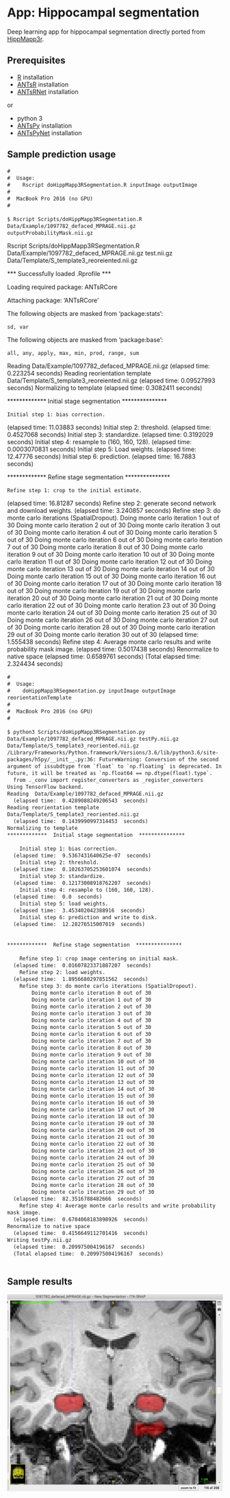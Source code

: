 # App:  Hippocampal segmentation

Deep learning app for hippocampal segmentation directly ported from [HippMapp3r](https://www.ncbi.nlm.nih.gov/pubmed/31609046).

## Prerequisites

* [R](https://www.r-project.org) installation
* [ANTsR](https://github.com/ANTsX/ANTsR) installation
* [ANTsRNet](https://github.com/ANTsX/ANTsRNet) installation

or

* python 3
* [ANTsPy](https://github.com/ANTsX/ANTsPy) installation
* [ANTsPyNet](https://github.com/ANTsX/ANTsPyNet) installation

## Sample prediction usage

```
#
#  Usage:
#    Rscript doHippMapp3RSegmentation.R inputImage outputImage
#
#  MacBook Pro 2016 (no GPU)
#

$ Rscript Scripts/doHippMapp3RSegmentation.R Data/Example/1097782_defaced_MPRAGE.nii.gz outputProbabilityMask.nii.gz

```
Rscript Scripts/doHippMapp3RSegmentation.R Data/Example/1097782_defaced_MPRAGE.nii.gz test.nii.gz Data/Template/S_template3_reoreiented.nii.gz

*** Successfully loaded .Rprofile ***

Loading required package: ANTsRCore

Attaching package: ‘ANTsRCore’

The following objects are masked from ‘package:stats’:

    sd, var

The following objects are masked from ‘package:base’:

    all, any, apply, max, min, prod, range, sum

Reading  Data/Example/1097782_defaced_MPRAGE.nii.gz  (elapsed time: 0.223254 seconds)
Reading reorientation template Data/Template/S_template3_reoreiented.nii.gz  (elapsed time: 0.09527993 seconds)
Normalizing to template
  (elapsed time: 0.3082411 seconds)

*************  Initial stage segmentation  ***************

    Initial step 1: bias correction.
  (elapsed time: 11.03883 seconds)
    Initial step 2: threshold.
  (elapsed time: 0.4527068 seconds)
    Initial step 3: standardize.  (elapsed time: 0.3192029 seconds)
    Initial step 4: resample to (160, 160, 128).
  (elapsed time: 0.0003070831 seconds)
    Initial step 5: Load weights.
  (elapsed time: 12.47776 seconds)
    Initial step 6: prediction.
  (elapsed time: 16.7883 seconds)


*************  Refine stage segmentation  ***************

    Refine step 1: crop to the initial estimate.
  (elapsed time: 16.81287 seconds)
    Refine step 2: generate second network and download weights.
  (elapsed time: 3.240857 seconds)
    Refine step 3: do monte carlo iterations (SpatialDropout).
        Doing monte carlo iteration 1 out of 30
        Doing monte carlo iteration 2 out of 30
        Doing monte carlo iteration 3 out of 30
        Doing monte carlo iteration 4 out of 30
        Doing monte carlo iteration 5 out of 30
        Doing monte carlo iteration 6 out of 30
        Doing monte carlo iteration 7 out of 30
        Doing monte carlo iteration 8 out of 30
        Doing monte carlo iteration 9 out of 30
        Doing monte carlo iteration 10 out of 30
        Doing monte carlo iteration 11 out of 30
        Doing monte carlo iteration 12 out of 30
        Doing monte carlo iteration 13 out of 30
        Doing monte carlo iteration 14 out of 30
        Doing monte carlo iteration 15 out of 30
        Doing monte carlo iteration 16 out of 30
        Doing monte carlo iteration 17 out of 30
        Doing monte carlo iteration 18 out of 30
        Doing monte carlo iteration 19 out of 30
        Doing monte carlo iteration 20 out of 30
        Doing monte carlo iteration 21 out of 30
        Doing monte carlo iteration 22 out of 30
        Doing monte carlo iteration 23 out of 30
        Doing monte carlo iteration 24 out of 30
        Doing monte carlo iteration 25 out of 30
        Doing monte carlo iteration 26 out of 30
        Doing monte carlo iteration 27 out of 30
        Doing monte carlo iteration 28 out of 30
        Doing monte carlo iteration 29 out of 30
        Doing monte carlo iteration 30 out of 30
  (elapsed time: 1.555438 seconds)
    Refine step 4: Average monte carlo results and write probability mask image.
  (elapsed time: 0.5017438 seconds)
Renormalize to native space  (elapsed time: 0.6589761 seconds)
  (Total elapsed time: 2.324434 seconds)
```
#
#  Usage:
#    doHippMapp3RSegmentation.py inputImage outputImage reorientationTemplate
#
#  MacBook Pro 2016 (no GPU)
#

$ python3 Scripts/doHippMapp3RSegmentation.py Data/Example/1097782_defaced_MPRAGE.nii.gz testPy.nii.gz Data/Template/S_template3_reoriented.nii.gz
/Library/Frameworks/Python.framework/Versions/3.6/lib/python3.6/site-packages/h5py/__init__.py:36: FutureWarning: Conversion of the second argument of issubdtype from `float` to `np.floating` is deprecated. In future, it will be treated as `np.float64 == np.dtype(float).type`.
  from ._conv import register_converters as _register_converters
Using TensorFlow backend.
Reading  Data/Example/1097782_defaced_MPRAGE.nii.gz
  (elapsed time:  0.4289088249206543  seconds)
Reading reorientation template Data/Template/S_template3_reoriented.nii.gz
  (elapsed time:  0.1439990997314453  seconds)
Normalizing to template
*************  Initial stage segmentation  ***************

    Initial step 1: bias correction.
  (elapsed time:  9.5367431640625e-07  seconds)
    Initial step 2: threshold.
  (elapsed time:  0.10263705253601074  seconds)
    Initial step 3: standardize.
  (elapsed time:  0.12173008918762207  seconds)
    Initial step 4: resample to (160, 160, 128).
  (elapsed time:  0.0  seconds)
    Initial step 5: load weights.
  (elapsed time:  3.453402042388916  seconds)
    Initial step 6: prediction and write to disk.
  (elapsed time:  12.28276515007019  seconds)


*************  Refine stage segmentation  ***************

    Refine step 1: crop image centering on initial mask.
  (elapsed time:  0.01607823371887207  seconds)
    Refine step 2: load weights.
  (elapsed time:  1.8956680297851562  seconds)
    Refine step 3: do monte carlo iterations (SpatialDropout).
        Doing monte carlo iteration 0 out of 30
        Doing monte carlo iteration 1 out of 30
        Doing monte carlo iteration 2 out of 30
        Doing monte carlo iteration 3 out of 30
        Doing monte carlo iteration 4 out of 30
        Doing monte carlo iteration 5 out of 30
        Doing monte carlo iteration 6 out of 30
        Doing monte carlo iteration 7 out of 30
        Doing monte carlo iteration 8 out of 30
        Doing monte carlo iteration 9 out of 30
        Doing monte carlo iteration 10 out of 30
        Doing monte carlo iteration 11 out of 30
        Doing monte carlo iteration 12 out of 30
        Doing monte carlo iteration 13 out of 30
        Doing monte carlo iteration 14 out of 30
        Doing monte carlo iteration 15 out of 30
        Doing monte carlo iteration 16 out of 30
        Doing monte carlo iteration 17 out of 30
        Doing monte carlo iteration 18 out of 30
        Doing monte carlo iteration 19 out of 30
        Doing monte carlo iteration 20 out of 30
        Doing monte carlo iteration 21 out of 30
        Doing monte carlo iteration 22 out of 30
        Doing monte carlo iteration 23 out of 30
        Doing monte carlo iteration 24 out of 30
        Doing monte carlo iteration 25 out of 30
        Doing monte carlo iteration 26 out of 30
        Doing monte carlo iteration 27 out of 30
        Doing monte carlo iteration 28 out of 30
        Doing monte carlo iteration 29 out of 30
  (elapsed time:  82.3516788482666  seconds)
    Refine step 4: Average monte carlo results and write probability mask image.
  (elapsed time:  0.6704068183898926  seconds)
Renormalize to native space
  (elapsed time:  0.4156649112701416  seconds)
Writing testPy.nii.gz
  (elapsed time:  0.209975004196167  seconds)
  (Total elapsed time:  0.209975004196167  seconds)


```

## Sample results

![HippMapp3r results](Documentation/Images/hippResults.png)

